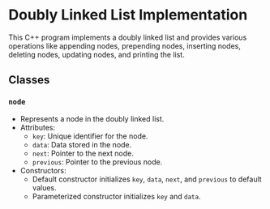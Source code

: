 # Doubly Linked List Implementation

This C++ program implements a doubly linked list and provides various operations like appending nodes, prepending nodes, inserting nodes, deleting nodes, updating nodes, and printing the list. 

## Classes

### `node`

- Represents a node in the doubly linked list.
- Attributes:
  - `key`: Unique identifier for the node.
  - `data`: Data stored in the node.
  - `next`: Pointer to the next node.
  - `previous`: Pointer to the previous node.
- Constructors:
  - Default constructor initializes `key`, `data`, `next`, and `previous` to default values.
  - Parameterized constructor initializes `key` and `data`.

